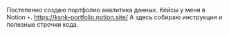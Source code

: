 Постепенно создаю портфолио аналитика данных. Кейсы у меня в Notion ‣.
https://ksnk-portfolio.notion.site/
А здесь собираю инструкции и полезные строчки кода.